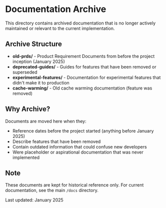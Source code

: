 # Documentation Archive

This directory contains archived documentation that is no longer actively maintained or relevant to the current implementation.

## Archive Structure

- **old-prds/** - Product Requirement Documents from before the project inception (January 2025)
- **deprecated-guides/** - Guides for features that have been removed or superseded
- **experimental-features/** - Documentation for experimental features that didn't make it to production
- **cache-warming/** - Old cache warming documentation (feature was removed)

## Why Archive?

Documents are moved here when they:
- Reference dates before the project started (anything before January 2025)
- Describe features that have been removed
- Contain outdated information that could confuse new developers
- Were placeholder or aspirational documentation that was never implemented

## Note

These documents are kept for historical reference only. For current documentation, see the main `/docs` directory.

Last updated: January 2025